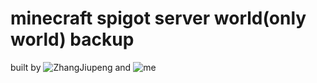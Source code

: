 # minecraft spigot server world(only world) backup

built by ![ZhangJiupeng](https://github.com/ZhangJiupeng) and ![me](https://github.com/timeliar)